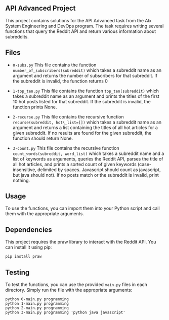 ## API Advanced Project

This project contains solutions for the API Advanced task from the Alx System Engineering and DevOps program. The task requires writing several functions that query the Reddit API and return various information about subreddits.

## Files
- `0-subs.py`
This file contains the function `number_of_subscribers(subreddit)` which takes a subreddit name as an argument and returns the number of subscribers for that subreddit. If the subreddit is invalid, the function returns 0

- `1-top_ten.py`
This file contains the function `top_ten(subreddit)` which takes a subreddit name as an argument and prints the titles of the first 10 hot posts listed for that subreddit. If the subreddit is invalid, the function prints None.

- `2-recurse.py`
This file contains the recursive function `recurse(subreddit, hot\_list=[])` which takes a subreddit name as an argument and returns a list containing the titles of all hot articles for a given subreddit. If no results are found for the given subreddit, the function should return None.

- `3-count.py`
This file contains the recursive function `count_words(subreddit, word_list)` which takes a subreddit name and a list of keywords as arguments, queries the Reddit API, parses the title of all hot articles, and prints a sorted count of given keywords (case-insensitive, delimited by spaces. Javascript should count as javascript, but java should not). If no posts match or the subreddit is invalid, print nothing.

## Usage

To use the functions, you can import them into your Python script and call them with the appropriate arguments.

## Dependencies
This project requires the praw library to interact with the Reddit API. You can install it using pip:

```bash
pip install praw
```
## Testing
To test the functions, you can use the provided `main.py` files in each directory. Simply run the file with the appropriate arguments:

```
python 0-main.py programming
python 1-main.py programming
python 2-main.py programming
python 3-main.py programming 'python java javascript'
```
